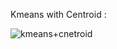
Kmeans with Centroid : 

![kmeans+cnetroid](https://github.com/user-attachments/assets/bc325b89-8ef1-41ba-b624-44b02a95ffc9)
